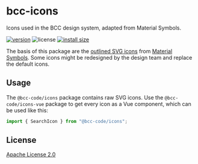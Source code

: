 # bcc-icons
Icons used in the BCC design system, adapted from Material Symbols.

[![version](https://img.shields.io/npm/v/@bcc-code/icons)](https://www.npmjs.com/package/@bcc-code/icons) ![license](https://img.shields.io/npm/l/@bcc-code/icons) [![install size](https://packagephobia.com/badge?p=@bcc-code/icons)](https://packagephobia.com/result?p=@bcc-code/icons)

The basis of this package are the [outlined SVG icons](https://github.com/marella/material-design-icons/tree/main/svg/outlined) from [Material Symbols](https://fonts.google.com/icons?icon.style=Outlined). Some icons might be redesigned by the design team and replace the default icons.

## Usage
The `@bcc-code/icons` package contains raw SVG icons. Use the `@bcc-code/icons-vue` package to get every icon as a Vue component, which can be used like this:

```js
import { SearchIcon } from "@bcc-code/icons";
```

## License
[Apache License 2.0](LICENSE)
